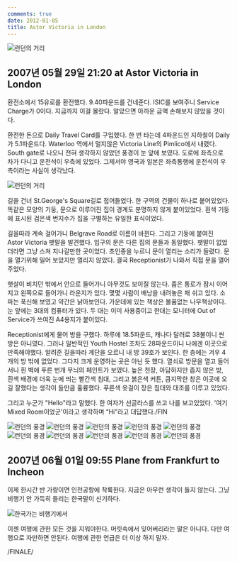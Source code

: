 ```yaml
---
comments: true
date: 2012-01-05
title: Astor Victoria in London
---
```


![런던의 거리](../../media/page/travel/europe/europe-323.jpg)

2007년 05월 29일 21:20 at Astor Victoria in London
--------------------------------------------------

환전소에서 15유로를 환전했다. 9.40파운드를 건네준다. ISIC를 보여주니 Service
Charge가 0이다. 지금까지 이걸 몰랐다. 알았으면 아까운 금액 손해보지 않았을
것이다.

환전한 돈으로 Daily Travel Card를 구입했다. 한 번 타는데 4파운드인 지하철이
Daily가 5.1파운드다. Waterloo 역에서 멀지않은 Victoria Line의 Pimlico에서
내렸다. South gate로 나오니 전혀 생각하지 않았던 풍경이 눈 앞에 보였다. 도로에
좌측으로 차가 다니고 운전석이 우측에 있었다. 그제서야 영국과 일본은 좌측통행에
운전석이 우측이라는 사실이 생각났다.

![런던의 거리](../../media/page/travel/europe/europe-322.jpg)

길을 건너 St.George's Square길로 접어들었다. 한 구역의 건물이 하나로
붙어있었다. 똑같은 모양의 기둥, 문으로 이루어진 집이 경계도 분명하지 않게
붙어있었다. 흰색 기둥에 표시된 검은색 번지수가 집을 구별하는 유일한
표식이었다.

길을따라 계속 걸어가니 Belgrave Road로 이름이 바뀐다. 그리고 기둥에 붙여진
Astor Victoria 팻말을 발견했다. 입구의 문은 다른 집의 문들과 동일했다. 팻말이
없었더라면 그냥 스쳐 지나갈만한 곳이었다. 초인종을 누르니 문이 열리는 소리가
들렸다. 문을 열기위해 밀어 보았지만 열리지 않았다. 결국 Receptionist가 나와서
직접 문을 열어주었다.

햇살이 비치던 밖에서 안으로 들어가니 아무것도 보이질 않는다. 좁은 통로가 잠시
이어지고 왼쪽으로 들어가니 라운지가 있다. 몇몇 사람이 배낭을 내려놓은 채 쉬고
있다. 소파는 푹신해 보였고 약간은 낡아보인다. 가운데에 있는 책상은 볼품없는
나무책상이다. 눈 앞에는 3대의 컴퓨터가 있다. 두 대는 이미 사용중이고 한대는
모니터에 Out of Service가 쓰여진 A4용지가 붙어있다.

Receptionist에게 물어 방을 구했다. 하루에 18.5파운드, 캐나다 달러로 38불이니
싼 방은 아니였다. 그러나 일반적인 Youth Hostel 조차도 28파운드이니 나에겐
이곳으로 만족해야했다. 알려준 길을따라 계단을 오르니 내 방 39호가 보인다. 한
층에는 겨우 4개의 방 밖에 없었다. 그다지 크게 운영하는 곳은 아닌 듯 했다.
열쇠로 방문을 열고 들어서니 흰 벽에 푸른 번개 무늬의 페인트가 보였다. 높은
천장, 아담하지만 좁지 않은 방, 흰색 배경에 더욱 눈에 띄는 빨간색 침대, 그리고
붉은색 커튼, 큼지막한 창은 이곳에 오길 잘했다는 생각이 들만큼 훌륭했다. 푸른색
옷걸이 장은 침대와 대조를 이루고 있었다. 

그리고 누군가 "Hello"라고 말했다. 한 여자가 선글라스를 쓰고 나를 보고있었다.
'여기 Mixed Room이었군'이라고 생각하며 “Hi”라고 대답했다./FIN

![런던의 풍경](../../media/page/travel/europe/europe-320.jpg)
![런던의 풍경](../../media/page/travel/europe/europe-325.jpg)
![런던의 풍경](../../media/page/travel/europe/europe-329.jpg)
![런던의 풍경](../../media/page/travel/europe/europe-330.jpg)
![런던의 풍경](../../media/page/travel/europe/europe-332.jpg)
![런던의 풍경](../../media/page/travel/europe/europe-337.jpg)
![런던의 풍경](../../media/page/travel/europe/europe-342.jpg)
![런던의 풍경](../../media/page/travel/europe/europe-343.jpg)
![런던의 풍경](../../media/page/travel/europe/europe-344.jpg)
![런던의 풍경](../../media/page/travel/europe/europe-326.jpg)

2007년 06월 01일 09:55 Plane from Frankfurt to Incheon
------------------------------------------------------

이제 한시간 반 가량이면 인천공항에 착륙한다. 지금은 아무런 생각이 들지 않는다.
그냥 비행기 안 가득히 들리는 한국말이 신기하다.

![한국가는 비행기에서](../../media/page/travel/europe/europe-346.jpg)

이젠 여행에 관한 모든 것을 지워야한다. 머릿속에서 잊어버리라는 말은 아니다.
다만 여행으로 자만하면 안된다. 여행에 관한 언급은 더 이상 하지 말자.

/FINALE/